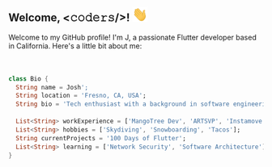 ## Welcome, <𝚌𝚘𝚍𝚎𝚛𝚜/>! <img src="https://raw.githubusercontent.com/ABSphreak/ABSphreak/master/gifs/Hi.gif" width="30px"></h2>

Welcome to my GitHub profile! I'm J, a passionate Flutter developer based in California. Here's a little bit about me:

```dart


class Bio {
  String name = Josh';
  String location = 'Fresno, CA, USA';
  String bio = 'Tech enthusiast with a background in software engineering and business.';
  
  List<String> workExperience = ['MangoTree Dev', 'ARTSVP', 'Instamove', 'Le Wagon'];
  List<String> hobbies = ['Skydiving', 'Snowboarding', 'Tacos'];
  String currentProjects = '100 Days of Flutter';
  List<String> learning = ['Network Security', 'Software Architecture'];
}

